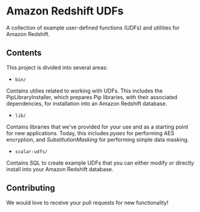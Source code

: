# Amazon Redshift UDFs
A collection of example user-defined functions (UDFs) and utilities for Amazon Redshift.

## Contents

This project is divided into several areas: 

- `bin/` 

Contains utilies related to working with UDFs. This includes the PipLibraryInstaller, which prepares Pip libraries, with their associated dependencies, for installation into an Amazon Redshift database.

- `lib/` 

Contains libraries that we've provided for your use and as a starting point for new applications. Today, this includes *pyaes* for performing AES encryption, and *SubstitutionMasking* for performing simple data masking.

- `scalar-udfs/` 

Contains SQL to create example UDFs that you can either modify or directly install into your Amazon Redshift database.

## Contributing

We would love to receive your pull requests for new functionality!
